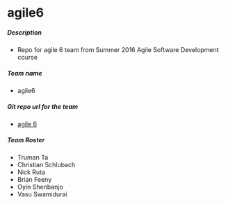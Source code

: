 # agile6
##### Description 
* Repo for agile 6 team from Summer 2016 Agile Software Development course

##### Team name 
* agile6 

##### Git repo url for the team
* [agile 6](https://github.com/apsvasudevan/agile6)

##### Team Roster
* Truman Ta
* Christian Schlubach
* Nick Ruta
* Brian Feeny
* Oyin Shenbanjo
* Vasu Swamidurai
